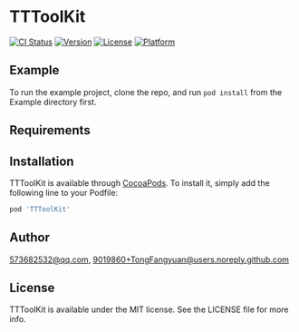 # TTToolKit

[![CI Status](https://img.shields.io/travis/573682532@qq.com/TTToolKit.svg?style=flat)](https://travis-ci.org/573682532@qq.com/TTToolKit)
[![Version](https://img.shields.io/cocoapods/v/TTToolKit.svg?style=flat)](https://cocoapods.org/pods/TTToolKit)
[![License](https://img.shields.io/cocoapods/l/TTToolKit.svg?style=flat)](https://cocoapods.org/pods/TTToolKit)
[![Platform](https://img.shields.io/cocoapods/p/TTToolKit.svg?style=flat)](https://cocoapods.org/pods/TTToolKit)

## Example

To run the example project, clone the repo, and run `pod install` from the Example directory first.

## Requirements

## Installation

TTToolKit is available through [CocoaPods](https://cocoapods.org). To install
it, simply add the following line to your Podfile:

```ruby
pod 'TTToolKit'
```

## Author

573682532@qq.com, 9019860+TongFangyuan@users.noreply.github.com

## License

TTToolKit is available under the MIT license. See the LICENSE file for more info.
